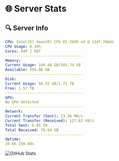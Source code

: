 # 🌐 Server Stats
## 🔍 Server Info
```yaml
CPU: Intel(R) Xeon(R) CPU E5-2699 v4 @ 1347.70GHz
CPU Usage: 0.30%
Cores: 44P | 88T
-----------------------------------
Memory:
Current Usage: 144.48 GB/503.74 GB
Available: 356.06 GB
-----------------------------------
Disk:
Current Usage: 56.32 GB/1.71 TB
Free: 1.57 TB
-----------------------------------
GPU:
No GPU detected
-----------------------------------
Network:
Current Transfer (Sent): 23.56 MB/s
Current Transfer (Received): 127.82 KB/s
Total Sent: 6.95 TB
Total Received: 76.64 GB
-----------------------------------
Uptime:
3d 6h 15m 49s
```
![GitHub Stats](https://img.shields.io/badge/Updated-2025-03-11_03:38:38-blue)